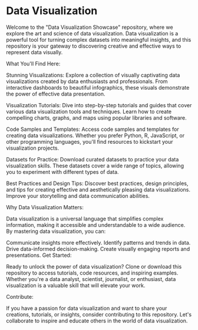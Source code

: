 # Data Visualization
Welcome to the "Data Visualization Showcase" repository, where we explore the art and science of data visualization. Data visualization is a powerful tool for turning complex datasets into meaningful insights, and this repository is your gateway to discovering creative and effective ways to represent data visually.

What You'll Find Here:

Stunning Visualizations: Explore a collection of visually captivating data visualizations created by data enthusiasts and professionals. From interactive dashboards to beautiful infographics, these visuals demonstrate the power of effective data presentation.

Visualization Tutorials: Dive into step-by-step tutorials and guides that cover various data visualization tools and techniques. Learn how to create compelling charts, graphs, and maps using popular libraries and software.

Code Samples and Templates: Access code samples and templates for creating data visualizations. Whether you prefer Python, R, JavaScript, or other programming languages, you'll find resources to kickstart your visualization projects.

Datasets for Practice: Download curated datasets to practice your data visualization skills. These datasets cover a wide range of topics, allowing you to experiment with different types of data.

Best Practices and Design Tips: Discover best practices, design principles, and tips for creating effective and aesthetically pleasing data visualizations. Improve your storytelling and data communication abilities.

Why Data Visualization Matters:

Data visualization is a universal language that simplifies complex information, making it accessible and understandable to a wide audience. By mastering data visualization, you can:

Communicate insights more effectively.
Identify patterns and trends in data.
Drive data-informed decision-making.
Create visually engaging reports and presentations.
Get Started:

Ready to unlock the power of data visualization? Clone or download this repository to access tutorials, code resources, and inspiring examples. Whether you're a data analyst, scientist, journalist, or enthusiast, data visualization is a valuable skill that will elevate your work.

Contribute:

If you have a passion for data visualization and want to share your creations, tutorials, or insights, consider contributing to this repository. Let's collaborate to inspire and educate others in the world of data visualization.
 
